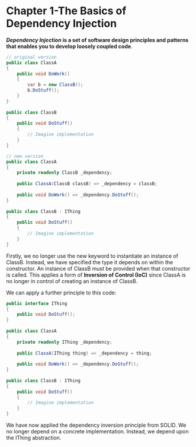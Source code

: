 Chapter 1-The Basics of Dependency Injection
==============================

***Dependency Injection* is a set of software design principles and patterns that enables you to develop loosely coupled code**.

```C#
// original version
public class ClassA
{
    public void DoWork() 
    {
        var b = new ClassB();
        b.DoStuff();
    }
}
 
public class ClassB
{
    public void DoStuff()
    {
        // Imagine implementation
    }
}

// new version
public class ClassA
{
    private readonly ClassB _dependency;
 
    public ClassA(ClassB classB) => _dependency = classB;
 
    public void DoWork() => _dependency.DoStuff();
}
 
public class ClassB : IThing
{
    public void DoStuff()
    {
        // Imagine implementation
    }
}
```
Firstly, we no longer use the new keyword to instantiate an instance of ClassB. Instead, we have specified the type it depends on within the constructor. An instance of ClassB must be provided when that constructor is called. This applies a form of **Inversion of Control (IoC)** since ClassA is no longer in control of creating an instance of ClassB.

We can apply a further principle to this code:
```C#
public interface IThing
{
    public void DoStuff();
}
 
public class ClassA
{
    private readonly IThing _dependency;
 
    public ClassA(IThing thing) => _dependency = thing;
 
    public void DoWork() => _dependency.DoStuff();
}
 
public class ClassB : IThing
{
    public void DoStuff()
    {
        // Imagine implementation
    }
}
```
We have now applied the dependency inversion principle from SOLID. We no longer depend on a concrete implementation. Instead, we depend upon the IThing abstraction.

<!-- <div class="alert alert-info p-1" role="alert">
    
</div> -->

<!-- ![alt text](./zImages/17-6.png "Title") -->

<!-- <code>&lt;T&gt;</code> -->

<!-- <div class="alert alert-info pt-2 pb-0" role="alert">
    <ul class="pl-1">
      <li></li>
      <li></li>
    </ul>  
</div> -->

<!-- <ul>
  <li><b></b></li>
  <li><b></b></li>
  <li><b></b></li>
  <li><b></b></li>
</ul>  -->

<!-- <span style="color:red">hurt</span> -->

<style type="text/css">
.markdown-body {
  max-width: 1800px;
  margin-left: auto;
  margin-right: auto;
}
</style>

<link rel="stylesheet" href="./zCSS/bootstrap.min.css">
<script src="./zCSS/jquery-3.3.1.slim.min.js"></script>
<script src="./zCSS/popper.min.js"></script>
<script src="./zCSS/bootstrap.min.js"></script>
